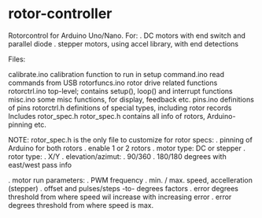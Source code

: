 # rotor-controller
Rotorcontrol for Arduino Uno/Nano.
For:
. DC motors with end switch and parallel diode
. stepper motors, using accel library, with end detections


Files:

calibrate.ino	calibration function to run in setup
command.ino	read commands from USB
rotorfuncs.ino	rotor drive related functions
rotorctrl.ino	top-level; contains setup(), loop() and interrupt functions
misc.ino	some misc functions, for display, feedback etc.
pins.ino	definitions of pins
rotorctrl.h	definitions of special types, including rotor records
		Includes rotor_spec.h
rotor_spec.h	contains all info of rotors, Arduino-pinning etc.


NOTE: rotor_spec.h is the only file to customize for rotor specs:
. pinning of Arduino for both rotors
. enable 1 or 2 rotors
. motor type: DC or stepper
. rotor type: 
  . X/Y
  . elevation/azimut:
    . 90/360
    . 180/180 degrees with east/west pass info

. motor run parameters: 
.   PWM frequency
.   min. / max. speed, accelleration (stepper)
.   offset and pulses/steps -to- degrees factors
.   error degrees threshold from where speed wil increase with increasing error
.   error degrees threshold from where speed is max.

